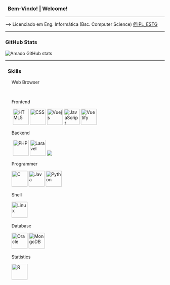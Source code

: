 ### &nbsp; Bem-Vindo! | Welcome!
<hr/>
-->  Licenciado em Eng. Informática (Bsc. Computer Science) <a href="https://www.ipleiria.pt">@IPL_ESTG</a>

<hr/>

### GitHub Stats

![Amado GitHub stats](https://github-readme-stats.vercel.app/api?username=GuilhAmado2000&show_icons=true&theme=dark)

<hr/>

### &nbsp; Skills
<div style="display: inline_block">
    <p>&nbsp;&nbsp;&nbsp;&nbsp;&nbsp;Web Browser</p>&nbsp;&nbsp;&nbsp;&nbsp;&nbsp;
    <p>&nbsp;&nbsp;&nbsp;&nbsp;&nbsp;Frontend</p>&nbsp;&nbsp;&nbsp;&nbsp;&nbsp;
    <img src="https://cdn.jsdelivr.net/gh/devicons/devicon/icons/html5/html5-original.svg" alt="HTML5" height="50" />
    <img src="https://cdn.jsdelivr.net/gh/devicons/devicon/icons/css3/css3-original.svg" alt="CSS" height="50" />
    <img src="https://cdn.jsdelivr.net/gh/devicons/devicon@latest/icons/vuejs/vuejs-original-wordmark.svg" alt="Vuejs" height="50" />
    <img src="https://cdn.jsdelivr.net/gh/devicons/devicon/icons/javascript/javascript-original.svg" alt="JavaScript" height="50" />
    <img src="https://cdn.jsdelivr.net/gh/devicons/devicon@latest/icons/vuetify/vuetify-original.svg" alt="Vuetify" height="50" />
    <p>&nbsp;&nbsp;&nbsp;&nbsp;&nbsp;Backend</p>&nbsp;&nbsp;&nbsp;&nbsp;&nbsp;
    <img src="https://cdn.jsdelivr.net/gh/devicons/devicon/icons/php/php-original.svg" alt="PHP" height="50" />
    <img src="https://cdn.jsdelivr.net/gh/devicons/devicon@latest/icons/laravel/laravel-original-wordmark.svg" alt="Laravel" height="50" />
    <img src="https://cdn.jsdelivr.net/gh/devicons/devicon@latest/icons/json/json-original.svg" />
    <p>&nbsp;&nbsp;&nbsp;&nbsp;&nbsp;Programmer</p>
    &nbsp;&nbsp;&nbsp;&nbsp;&nbsp;<img src="https://cdn.jsdelivr.net/gh/devicons/devicon/icons/c/c-original.svg" alt="C" height="50" />
    <img src="https://cdn.jsdelivr.net/gh/devicons/devicon/icons/java/java-original.svg" alt="Java" height="50" />
    <img src="https://cdn.jsdelivr.net/gh/devicons/devicon/icons/python/python-original.svg" alt="Python" height="50" />
    <p>&nbsp;&nbsp;&nbsp;&nbsp;&nbsp;Shell</p>
    &nbsp;&nbsp;&nbsp;&nbsp;&nbsp;<img src="https://cdn.jsdelivr.net/gh/devicons/devicon/icons/linux/linux-original.svg" alt="Linux" height="50" />
    <p>&nbsp;&nbsp;&nbsp;&nbsp;&nbsp;Database</p>
    &nbsp;&nbsp;&nbsp;&nbsp;&nbsp;<img src="https://cdn.jsdelivr.net/gh/devicons/devicon/icons/oracle/oracle-original.svg" alt="Oracle" height="50" />
    <img src="https://cdn.jsdelivr.net/gh/devicons/devicon/icons/mongodb/mongodb-original-wordmark.svg" alt="MongoDB" height="50"/>
    <p>&nbsp;&nbsp;&nbsp;&nbsp;&nbsp;Statistics</p>
    &nbsp;&nbsp;&nbsp;&nbsp;&nbsp;<img src="https://cdn.jsdelivr.net/gh/devicons/devicon/icons/r/r-original.svg" alt="R" height="50" />
</div>
